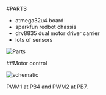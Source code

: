 #PARTS

 - atmega32u4 board
 - sparkfun redbot chassis
 - drv8835 dual motor driver carrier
 - lots of sensors

![Parts](http://i.imgur.com/P2JPmtV.jpg)

##Motor control

![schematic](http://botland.com.pl/img/p/851-6079.jpg)

PWM1 at PB4 and PWM2 at PB7.

